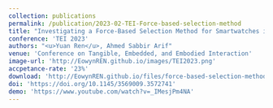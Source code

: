 ```yaml
---
collection: publications
permalink: /publication/2023-02-TEI-Force-based-selection-method
title: "Investigating a Force-Based Selection Method for Smartwatches in a 1D Fitts' Law Study and Two New Character-Level Keyboards"
conference: 'TEI 2023'
authors: "<u>Yuan Ren</u>, Ahmed Sabbir Arif"
venue: 'Conference on Tangible, Embedded, and Embodied Interaction'
image-url: 'http://EowynREN.github.io/images/TEI2023.png'
accpetance-rate: '23%'
download: 'http://EowynREN.github.io/files/force-based-selection-method.pdf'
doi: 'https://doi.org/10.1145/3569009.3572741'
demo: 'https://www.youtube.com/watch?v=_IMesjPm4NA'
---
```


<!-- ---
title: "Paper Title Number 1"
authors: "Yuan Ren, Ahmed Sabbir Arif"
collection: publications
permalink: /publication/2009-10-01-paper-title-number-1
excerpt: 'This paper is about the number 1. The number 2 is left for future work.'
date: 2009-10-01
venue: 'Journal 1'
paperurl: 'http://academicpages.github.io/files/paper1.pdf'
citation: 'Your Name, You. (2009). &quot;Paper Title Number 1.&quot; <i>Journal 1</i>. 1(1).'
---
This paper is about the number 1. The number 2 is left for future work.

[Download paper here](http://academicpages.github.io/files/paper1.pdf)

Recommended citation: Your Name, You. (2009). "Paper Title Number 1." <i>Journal 1</i>. 1(1). -->
